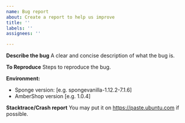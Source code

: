 ```yaml
---
name: Bug report
about: Create a report to help us improve
title: ''
labels: ''
assignees: ''

---
```


**Describe the bug**
A clear and concise description of what the bug is.

**To Reproduce**
Steps to reproduce the bug.

**Environment:**
 - Sponge version: [e.g. spongevanilla-1.12.2-7.1.6]
 - AmberShop version [e.g. 1.0.4]

**Stacktrace/Crash report**
You may put it on https://paste.ubuntu.com if possible.
